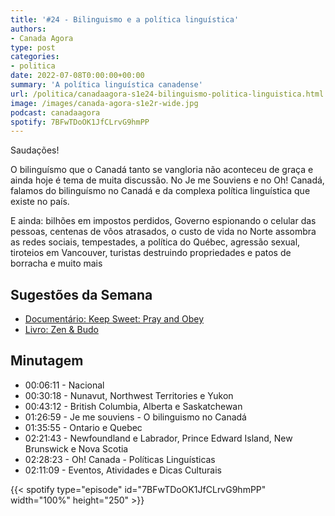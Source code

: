 ```yaml
---
title: '#24 - Bilinguismo e a política linguística'
authors:
- Canada Agora
type: post
categories:
- politica
date: 2022-07-08T0:00:00+00:00
summary: 'A política linguística canadense'
url: /politica/canadaagora-s1e24-bilinguismo-politica-linguistica.html
image: /images/canada-agora-s1e2r-wide.jpg
podcast: canadaagora
spotify: 7BFwTDoOK1JfCLrvG9hmPP
---
```


Saudações!

O bilinguísmo que o Canadá tanto se vangloria não aconteceu de graça e ainda hoje é tema de muita discussão. No Je me Souviens e no Oh! Canadá, falamos do bilinguísmo no Canadá e da complexa política linguística que existe no país.

E ainda: bilhões em impostos perdidos, Governo espionando o celular das pessoas, centenas de vôos atrasados, o custo de vida no Norte assombra as redes sociais, tempestades, a política do Québec, agressão sexual, tiroteios em Vancouver, turistas destruindo propriedades e patos de borracha e muito mais

## Sugestões da Semana
- [Documentário: Keep Sweet: Pray and Obey](https://www.imdb.com/title/tt20560404/)
- [Livro: Zen & Budo](https://www.amazon.ca/Zen-Budo-Taisen-Deshimaru/dp/2846173230)

## Minutagem

- 00:06:11 - Nacional
- 00:30:18 - Nunavut, Northwest Territories e Yukon
- 00:43:12 - British Columbia, Alberta e Saskatchewan
- 01:26:59 - Je me souviens - O bilinguismo no Canadá
- 01:35:55 - Ontario e Quebec
- 02:21:43 - Newfoundland e Labrador, Prince Edward Island, New Brunswick e Nova Scotia
- 02:28:23 - Oh! Canada -  Políticas Linguísticas
- 02:11:09 - Eventos, Atividades e Dicas Culturais

{{< spotify type="episode" id="7BFwTDoOK1JfCLrvG9hmPP" width="100%" height="250" >}}
